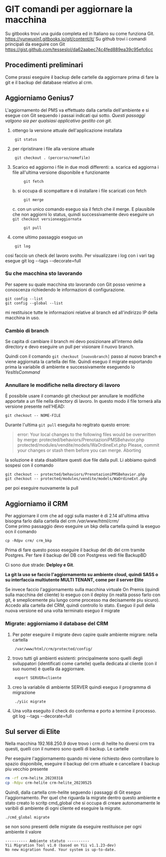 # GIT comandi per aggiornare la macchina

Su gitbooks trovi una guida completa ed in Italiano su come funziona Git.
https://yunwuxin1.gitbooks.io/git/content/it/
Su github trovi i comandi principali da eseguire con Git
https://gist.github.com/tesseslol/da62aabec74c4fed889ea39c95efc6cc

## Procedimenti preliminari

Come prassi eseguire il backup delle cartelle da aggiornare prima di fare la git e il backup del database relativo al crm.

## Aggiorniamo Genius7

L'aggiornamento del PMS va effettuato dalla cartella dell'ambiente e si esegue con Git sequendo i passai indicati qui sotto.
_Questi passaggi valgono sia per qualsiasi applicativo gestito con git._

1. ottengo la versione attuale dell'applicazione installata

		git status

2. per ripristinare i file alla versione attuale

		git checkout . (percorso/nomefile) 

3. Scarico ed aggiorno i file in due modi differenti:
	a.	scarica ed aggiorna i file all'ultima versione disponibile e funzionante

			git fetch

	b.	si occupa di scompattare e di installare i file scaricati con fetch

			git merge

	c. con un unico comando eseguo sia il fetch che il merge. E plausibile che non aggiorni lo status, quindi successivamente devo eseguire un `git checkout versioneaggiornata`

			git pull


4. come ultimo passaggio eseguo un 

		git log
cosi faccio un check del lavoro svolto.
Per visualizzare i log con i vari tag esegue
		git log --tags --decorate=full
		
		
### Su che macchina sto lavorando

Per sapere su quale macchina sto lavorando con Git posso venirne a conoscenza richiedendo le informazioni di configurazione.

	git config --list
	git config --global --list

mi restituisce tutte le informazioni relative al branch ed all'indirizzo IP della macchina in uso.

### Cambio di branch

Se capita di cambiare il branch mi devo posizionare all'interno della directory e devo eseguire un pull per visionare il nuovo branch.

Quindi con il comando <code>git checkout [nuovobranch]</code> passo al nuovo branch e viene aggiornata la cartella dei file.
Quindi eseguo il migrate esportando prima la variabile di ambiente e successivamente eseguendo lo _YesItIsCommand_	

### Annullare le modifiche nella directory di lavoro
È possibile usare il comando git checkout per annullare le modifiche apportate a un file nella directory di lavoro. In questo modo il file tornerà alla versione presente nell'HEAD:

	git checkout -- NOME-FILE

Durante l'ultima `git pull` eseguita ho regitrato questo errore:

>error: Your local changes to the following files would be overwritten by merge:
>protected/behaviors/PrenotazioniPMSBehavior.php
>protected/modules/vendite/models/WaOrdineExt.php
>Please, commit your changes or stash them before you can merge.
>Aborting

la soluzione è stata disabilitare questi due file dalla pull. Li abbiamo quindi sospesi con il comando

	git checkout -- protected/behaviors/PrenotazioniPMSBehavior.php
	git checkout -- protected/modules/vendite/models/WaOrdineExt.php

per poi eseguire nuovamente la pull
		
Aggiorniamo il CRM
------------------

Per aggiornare il crm che ad oggi sulla master è di 2.14 all'ultima attiva bisogna farlo dalla cartella del crm _/var/www/html/crm/_  
Come primo passaggio devo eseguire un bkp della cartella quindi la eseguo ocn il comando

	cp -Rdpv crm/ crm_bkp

Prima di fare questo posso eseguire il backup del db del crm tramite Postgres.
Per fare il backup del DB con Postgress vedi file BackupBD

Ci sono due strade: **Delploy e Git**.

**La git la uso se faccio l'aggiornamento su ambiente cloud, quindi SASS o su interfaccia multiutente MULTI TENANT, come per il server Elite**

Se invece faccio l'aggiornamento sulla macchina virtuale On Premis (quindi sulla macchina del cliente) lo eseguo con il deploy (in realtà posso farlo con git, è smeplicemente piu lungo come processo ma decisamente piu sicuro).
Accedo alla cartella del CRM, quindi controllo lo stato.
Eseguo il pull della nuova versione ed una volta terminato eseguo il migrate

### Migrate: aggiorniamo il database del CRM

1. Per poter eseguire il migrate devo capire quale ambiente migrare: nella cartella
	
		/var/www/html/crm/protected/config/

2. trovo tutti gli ambienti esistenti: principalmente sono quelli degli sviluppatori (identificati come cartelle) quella dedicata al cliente (con il suo nuome) è quella da aggiornare.

		export SERVER=cliente

3. creo la variabile di ambiente SERVER quindi eseguo il programma di migrazione
	
		./yiic migrate

4. Una volta eseguito il check do conferma e porto a termine il processo.
		git log --tags --decorate=full


Sul server di Elite
-------------------

Nella macchina 192.168.250.9 dove trovo i crm di helite ho diversi crm tra questi, quelli con il numero sono quelli di backup. Le cartelle 

Per eseguire l'aggiornamento quando mi viene richiesto devo controllare lo spazio disponibile, eseguire il backup del crm attuale e cancellare il backup piu vecchio presente

``` bash	
rm -rf crm-helite_20230318
cp -Rdpv crm-helite crm-helite_20230525
```
Quindi, dalla cartella crm-helite seguendo i passaggi di Git eseguo l'aggiornamento.
Per quel che riguarda la migrate dentro questo ambiente e stato creato lo scritp cmd_global che si occupa di creare autonomamente le varibili di ambiente di ogni cliente ed eseguire la migrate.

	./cmd_global migrate

se non sono presenti delle migrate da eseguire restituisce per ogni ambiente il valore 

	---------- Ambiente statuto ----------
	Yii Migration Tool v1.0 (based on Yii v1.1.23-dev)
	No new migration found. Your system is up-to-date.
